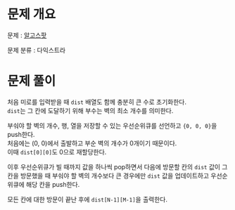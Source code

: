 # 문제 개요

문제 : [알고스팟](https://www.acmicpc.net/problem/1261)

문제 분류 : 다익스트라

# 문제 풀이

처음 미로를 입력받을 때 `dist` 배열도 함께 충분히 큰 수로 초기화한다.  
`dist`는 그 칸에 도달하기 위해 부수는 벽의 최소 개수를 의미한다.

부숴야 할 벽의 개수, 행, 열을 저장할 수 있는 우선순위큐를 선언하고 `{0, 0, 0}`을 push한다.  
처음에는 (0, 0)에서 출발하고 부순 벽의 개수가 0개이기 때문이다.  
이때 `dist[0][0]`도 0으로 재할당한다.

이후 우선순위큐가 빌 때까지 값을 하나씩 pop하면서 다음에 방문할 칸의 `dist` 값이 그 칸을 방문했을 때 부숴야 할 벽의 개수보다 큰 경우에만 `dist` 값을 업데이트하고 우선순위큐에 해당 칸을 push한다.

모든 칸에 대한 방문이 끝난 후에 `dist[N-1][M-1]`을 출력한다.
